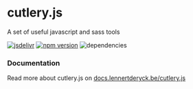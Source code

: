 # cutlery.js
A set of useful javascript and sass tools

[![jsdelivr](https://data.jsdelivr.com/v1/package/npm/cutleryjs/badge)](https://cdn.jsdelivr.net/npm/cutleryjs/dist/) [![npm version](https://badge.fury.io/js/cutleryjs.svg)](https://www.npmjs.com/package/cutleryjs) ![dependencies](https://david-dm.org/lennertderyck/cutlery.js.svg)

### Documentation
Read more about cutlery.js on [docs.lennertderyck.be/cutlery.js](https://docs.lennertderyck.be/cutlery.js)